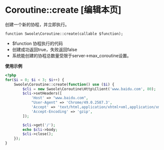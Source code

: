 # Coroutine::create [编辑本页]
创建一个新的协程，并立即执行。

~~~
function Swoole\Coroutine::create(callable $function);
~~~
* $function 协程执行的代码
* 创建成功返回true，失败返回false
* 系统能创建的协程总数量受限于server->max_coroutine设置。

**使用示例**

~~~php
<?php
for($i = 0; $i < 3; $i++) {
    Swoole\Coroutine::create(function() use ($i) {
        $cli = new Swoole\Coroutine\Http\Client('www.baidu.com', 80);
        $cli->setHeaders([
            'Host' => "www.baidu.com",
            "User-Agent" => 'Chrome/49.0.2587.3',
            'Accept' => 'text/html,application/xhtml+xml,application/xml',
            'Accept-Encoding' => 'gzip',
        ]);

        $cli->get('/');
        echo $cli->body;
        $cli->close();
    });
}
~~~